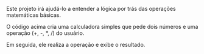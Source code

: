 Este projeto irá ajudá-lo a entender a lógica por trás das operações matemáticas básicas.

O código acima cria uma calculadora simples que pede dois números e uma operação (+, -, *, /) do usuário.

Em seguida, ele realiza a operação e exibe o resultado.

